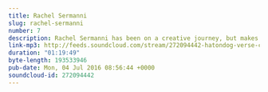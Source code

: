 ```yaml
---
title: Rachel Sermanni
slug: rachel-sermanni
number: 7
description: Rachel Sermanni has been on a creative journey, but makes a stop-off in the Verse Chorus Verse bothy to share her songwriting secrets. Music vs Lyrics, Touring vs Camping, Buddhist Monastery vs Day Job. Hear two work-in-progress songs, and a live performance of an unreleased song “Put Me In The River”. Her latest album “Tied to the Moon” is out now on Middle of Nowhere Recordings.
link-mp3: http://feeds.soundcloud.com/stream/272094442-hatondog-verse-chorus-verse-ep7-rachel-sermanni.mp3
duration: "01:19:49"
byte-length: 193533946
pub-date: Mon, 04 Jul 2016 08:56:44 +0000
soundcloud-id: 272094442
---
```

